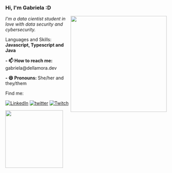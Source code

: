 ### Hi, I'm Gabriela :D
<img align='right' src="https://www.pngfind.com/pngs/b/381-3815134_kawaii-anime-png.png" width="300">
<p><em> I'm a data cientist student in love with data security and cybersecurity. </a>
 </em></p>
 
<p align="left">
  Languages and Skills: <strong>Javascript, Typescript and Java </strong>
 </p>
 <p align="left"> <strong>- 📫 How to reach me: </strong> gabriela@dellamora.dev
</p>
<p align="left"> <strong> - 😄 Pronouns: </strong> She/her and they/them
 </p>

<p align="left">
 Find me:
</p>


[![LinkedIn](https://img.shields.io/badge/LinkedIn-0077B5?style=for-the-badge&logo=linkedin&logoColor=white)](https://www.linkedin.com/in/gabriela-dellamora/)
[![twitter](https://img.shields.io/badge/twitter-1DA1F2?style=for-the-badge&logo=twitter&logoColor=white)](https://twitter.com/MarnieGrenat)
[![Twitch](https://img.shields.io/badge/Twitch-9146FF?style=for-the-badge&logo=twitch&logoColor=white)](https://www.twitch.tv/MarnieGrenat)

<div>
  <a href="https://github.com/MarnieGrenat"> <img height="180em" src="https://github-readme-stats.vercel.app/api?username=marniegrenat&show_icons=true&theme=tokyonight&include_all_commits=true&count_private=true"/>

<!--
things I can put in the future on my profile:
- 🔭 I’m currently working on ...
- 🌱 I’m currently learning ...
- 👯 I’m looking to collaborate on ...
- 🤔 I’m looking for help with ...
- 💬 Ask me about ...
- 📫 How to reach me: ...
- 😄 Pronouns: ...
- ⚡ Fun fact: ...
-->
